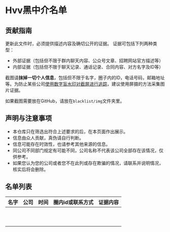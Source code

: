 Hvv黑中介名单
===

贡献指南
---
更新此文件时，必须提供描述内容及确切公开的证据。
证据可包括下列两种类型：

- 外部证据（包括但不限于群内聊天内容、公众号文章、招聘网站官方描述等）
- 内部证据（包括但不限于聊天记录、通话记录、合同内容、对方名字及ID等）



截图请**抹掉一切个人信息**，包括但不限于名字，圈子内的ID，电话号码，邮箱地址等。为防止某些公司[使用数字盲水印对截屏进行追踪](https://www.zhihu.com/question/50735753/answer/122593277)，建议使用屏摄的方法采集图片证据。

如果截图需要放在GitHub，请放在`blacklist/img`文件夹里。  

声明与注意事项
---
- 本仓库只在筛选出符合上述要求的后，在本页面作出展示。
- 信息由众人贡献，真伪请自行判断。
- 信息可能存在时效性，也请参考其他来源的信息。
- 同公司不同部门规定有可能不同，公司名称不代表该公司全部存在该情况，仅供参考。
- 如果您认为您的公司或者您不在此列或存在欺骗的情况，请联系并说明情况，核实后将会删除。




名单列表
---
|名字|公司|时间|圈内id或联系方式|证据内容|
|:---:|:---:|:---:|:---:|:---:|
|||      |||
|      |      |      |          |          |
|      |      |      |          |          |
|      |      |      |          |          |
|      |      |      |          |          |
|      |      |      |          |          |
|      |      |      |          |          |
|      |      |      |          |          |
|      |      |      |          |          |
|      |      |      |          |          |

